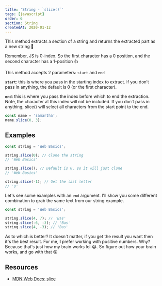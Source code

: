 ```yaml
---
title: 'String - `slice()`'
tags: [javascript]
order: 6
section: String
createdAt: 2020-01-12
---
```


This method extracts a section of a string and returns the extracted part as a new string 🍏

Remember, JS is 0-index. So the first character has a 0 position, and the second character has a 1-position 👍

This method accepts 2 parameters: `start` and `end`

**`start`**: this is where you pass in the starting index to extract. If you don’t pass in anything, the default is 0 (or the first character).

**`end`**: this is where you pass the index before which to end the extraction. Note, the character at this index will not be included. If you don’t pass in anything, slice() will select all characters from the start point to the end.

```javascript
const name = 'samantha';
name.slice(0, 3);
```

## Examples

```javascript
const string = 'Web Basics';

string.slice(0); // Clone the string
// 'Web Basics'

string.slice(); // Default is 0, so it will just clone
// 'Web Basics'

string.slice(-1); // Get the last letter
// 's'
```

Let's see some examples with an `end` argument. I'll show you some different combination to grab the same text from our string example.

```javascript
const string = 'Web Basics';

string.slice(4, 7); // 'Bas'
string.slice(-6, -3); // 'Bas'
string.slice(4, -3); // 'Bas'
```

As to which is better? It doesn't matter, if you get the result you want then it's the best result. For me, I prefer working with positive numbers. Why? Because that's just how my brain works lol 😂. So figure out how your brain works, and go with that 😝

## Resources

- [MDN Web Docs: slice](https://developer.mozilla.org/en-US/docs/Web/JavaScript/Reference/Global_Objects/String/slice)
